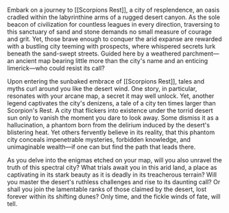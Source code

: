 Embark on a journey to [[Scorpions Rest]], a city of resplendence, an oasis cradled within the labyrinthine arms of a rugged desert canyon. As the sole beacon of civilization for countless leagues in every direction, traversing to this sanctuary of sand and stone demands no small measure of courage and grit. Yet, those brave enough to conquer the arid expanse are rewarded with a bustling city teeming with prospects, where whispered secrets lurk beneath the sand-swept streets. Guided here by a weathered parchment—an ancient map bearing little more than the city's name and an enticing limerick—who could resist its call? 

Upon entering the sunbaked embrace of [[Scorpions Rest]], tales and myths curl around you like the desert wind. One story, in particular, resonates with your arcane map, a secret it may well unlock. Yet, another legend captivates the city's denizens, a tale of a city ten times larger than Scorpion's Rest. A city that flickers into existence under the torrid desert sun only to vanish the moment you dare to look away. Some dismiss it as a hallucination, a phantom born from the delirium induced by the desert's blistering heat. Yet others fervently believe in its reality, that this phantom city conceals impenetrable mysteries, forbidden knowledge, and unimaginable wealth—if one can but find the path that leads there. 

As you delve into the enigmas etched on your map, will you also unravel the truth of this spectral city? What trials await you in this arid land, a place as captivating in its stark beauty as it is deadly in its treacherous terrain? Will you master the desert's ruthless challenges and rise to its daunting call? Or shall you join the lamentable ranks of those claimed by the desert, lost forever within its shifting dunes? Only time, and the fickle winds of fate, will tell.